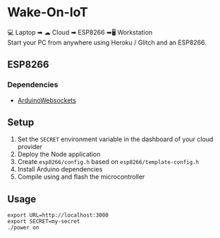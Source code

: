 # Wake-On-IoT
💻 Laptop ➡ ☁ Cloud ➡ ESP8266 ➡🖥 Workstation  
Start your PC from anywhere using Heroku / Glitch and an ESP8266.

## ESP8266
### Dependencies
* [ArduinoWebsockets](https://github.com/gilmaimon/ArduinoWebsockets)

## Setup
1. Set the `SECRET` environment variable in the dashboard of your cloud provider
2. Deploy the Node application
3. Create `esp8266/config.h` based on `esp8266/template-config.h`
4. Install Arduino dependencies
5. Compile using and flash the microcontroller

## Usage
```
export URL=http://localhost:3000
export SECRET=my-secret
./power on
```